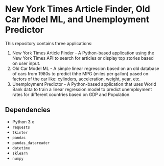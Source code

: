 # New York Times Article Finder, Old Car Model ML, and Unemployment Predictor

This repository contains three applications:

1. New York Times Article Finder - A Python-based application using the New York Times API to search for articles or display top stories based on user input.
2. Old Car Model ML - A simple linear regression based on an old database of cars from 1980s to predict thhe MPG (miles per gallon) pased on factors of the car like: cylinders, acceleration, weight, year, etc.
3. Unemployment Predictor - A Python-based application that uses World Bank data to train a linear regression model to predict unemployment rates for different countries based on GDP and Population.

## Dependencies

- Python 3.x
- `requests`
- `tkinter`
- `pandas`
- `pandas_datareader`
- `datetime`
- `sklearn`
- `numpy`
